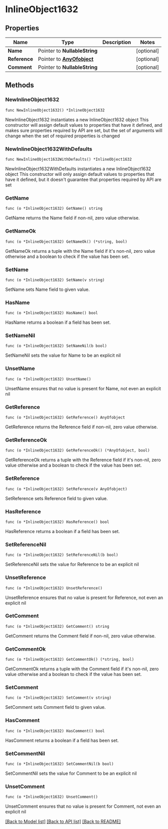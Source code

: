 # InlineObject1632

## Properties

Name | Type | Description | Notes
------------ | ------------- | ------------- | -------------
**Name** | Pointer to **NullableString** |  | [optional] 
**Reference** | Pointer to [**AnyOfobject**](anyOf&lt;object&gt;.md) |  | [optional] 
**Comment** | Pointer to **NullableString** |  | [optional] 

## Methods

### NewInlineObject1632

`func NewInlineObject1632() *InlineObject1632`

NewInlineObject1632 instantiates a new InlineObject1632 object
This constructor will assign default values to properties that have it defined,
and makes sure properties required by API are set, but the set of arguments
will change when the set of required properties is changed

### NewInlineObject1632WithDefaults

`func NewInlineObject1632WithDefaults() *InlineObject1632`

NewInlineObject1632WithDefaults instantiates a new InlineObject1632 object
This constructor will only assign default values to properties that have it defined,
but it doesn't guarantee that properties required by API are set

### GetName

`func (o *InlineObject1632) GetName() string`

GetName returns the Name field if non-nil, zero value otherwise.

### GetNameOk

`func (o *InlineObject1632) GetNameOk() (*string, bool)`

GetNameOk returns a tuple with the Name field if it's non-nil, zero value otherwise
and a boolean to check if the value has been set.

### SetName

`func (o *InlineObject1632) SetName(v string)`

SetName sets Name field to given value.

### HasName

`func (o *InlineObject1632) HasName() bool`

HasName returns a boolean if a field has been set.

### SetNameNil

`func (o *InlineObject1632) SetNameNil(b bool)`

 SetNameNil sets the value for Name to be an explicit nil

### UnsetName
`func (o *InlineObject1632) UnsetName()`

UnsetName ensures that no value is present for Name, not even an explicit nil
### GetReference

`func (o *InlineObject1632) GetReference() AnyOfobject`

GetReference returns the Reference field if non-nil, zero value otherwise.

### GetReferenceOk

`func (o *InlineObject1632) GetReferenceOk() (*AnyOfobject, bool)`

GetReferenceOk returns a tuple with the Reference field if it's non-nil, zero value otherwise
and a boolean to check if the value has been set.

### SetReference

`func (o *InlineObject1632) SetReference(v AnyOfobject)`

SetReference sets Reference field to given value.

### HasReference

`func (o *InlineObject1632) HasReference() bool`

HasReference returns a boolean if a field has been set.

### SetReferenceNil

`func (o *InlineObject1632) SetReferenceNil(b bool)`

 SetReferenceNil sets the value for Reference to be an explicit nil

### UnsetReference
`func (o *InlineObject1632) UnsetReference()`

UnsetReference ensures that no value is present for Reference, not even an explicit nil
### GetComment

`func (o *InlineObject1632) GetComment() string`

GetComment returns the Comment field if non-nil, zero value otherwise.

### GetCommentOk

`func (o *InlineObject1632) GetCommentOk() (*string, bool)`

GetCommentOk returns a tuple with the Comment field if it's non-nil, zero value otherwise
and a boolean to check if the value has been set.

### SetComment

`func (o *InlineObject1632) SetComment(v string)`

SetComment sets Comment field to given value.

### HasComment

`func (o *InlineObject1632) HasComment() bool`

HasComment returns a boolean if a field has been set.

### SetCommentNil

`func (o *InlineObject1632) SetCommentNil(b bool)`

 SetCommentNil sets the value for Comment to be an explicit nil

### UnsetComment
`func (o *InlineObject1632) UnsetComment()`

UnsetComment ensures that no value is present for Comment, not even an explicit nil

[[Back to Model list]](../README.md#documentation-for-models) [[Back to API list]](../README.md#documentation-for-api-endpoints) [[Back to README]](../README.md)


